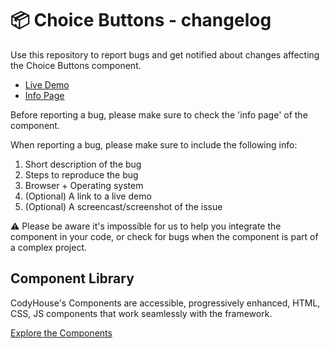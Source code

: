 # 📦 Choice Buttons - changelog

Use this repository to report bugs and get notified about changes affecting the Choice Buttons component.

- [Live Demo](https://codyhouse.co/ds/components/app/choice-buttons)
- [Info Page](https://codyhouse.co/ds/components/info/choice-buttons)

Before reporting a bug, please make sure to check the 'info page' of the component. 

When reporting a bug, please make sure to include the following info:

1. Short description of the bug
2. Steps to reproduce the bug
3. Browser + Operating system
4. (Optional) A link to a live demo
5. (Optional) A screencast/screenshot of the issue

⚠️ Please be aware it's impossible for us to help you integrate the component in your code, or check for bugs when the component is part of a complex project.

## Component Library

CodyHouse's Components are accessible, progressively enhanced, HTML, CSS, JS components that work seamlessly with the framework.

[Explore the Components](https://codyhouse.co/ds/components)
